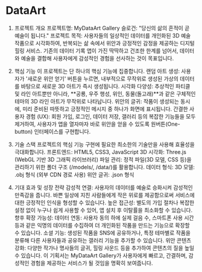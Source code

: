 # DataArt


1. 프로젝트 개요
프로젝트명: MyDataArt Gallery
슬로건: "당신의 삶의 흔적이 곧 예술이 됩니다."
프로젝트 목적: 사용자들의 일상적인 데이터를 개인화된 3D 예술 작품으로 시각화하여, 반복되는 삶 속에서 위안과 긍정적인 감정을 제공하는 디지털 힐링 서비스.
기존의 데이터 기록 앱이 가진 딱딱하고 건조한 한계를 넘어서, 데이터와 예술을 결합해 사용자에게 감성적인 경험을 선사하는 것이 목표입니다.

2. 핵심 기능
이 프로젝트는 단 하나의 핵심 기능에 집중합니다.
랜덤 아트 생성: 사용자가 '새로운 위안 얻기' 버튼을 누르면, 내부적으로 무작위로 생성된 가상의 데이터를 바탕으로 새로운 3D 아트가 즉시 생성됩니다.
시각화 다양성: 추상적인 파티클 및 라인 아트뿐만 아니라, **공룡, 우주 행성, 위인, 동물(돌고래)**과 같은 구체적인 테마의 3D 라인 아트가 무작위로 나타납니다.
위안의 글귀: 작품이 생성되는 동시에, 미리 준비된 따뜻하고 긍정적인 메시지 중 하나가 화면에 표시됩니다.
간결한 사용자 경험 (UX): 회원 가입, 로그인, 데이터 저장, 갤러리 등의 복잡한 기능들을 모두 제거하여, 사용자가 앱을 열자마자 바로 위안을 얻을 수 있도록 원버튼(One-button) 인터페이스를 구현합니다.

3. 기술 스택
프로젝트의 핵심 기능 구현에 필요한 최소한의 기술만을 사용해 효율성을 극대화합니다.
프론트엔드: HTML5, CSS3, JavaScript
3D 시각화: Three.js (WebGL 기반 3D 그래픽 라이브러리)
파일 관리: 정적 파일(3D 모델, CSS 등)을 관리하기 위한 폴더 구조 (/models/, /data/)를 활용합니다.
데이터 형식:
3D 모델: .obj 형식 (외부 CDN 경로 사용)
위안 글귀: .json 형식


4. 기대 효과 및 성장 전략
감성적 연결: 사용자의 데이터를 예술로 승화시켜 감성적인 만족감을 줍니다. 바쁜 일상에 지친 사람들에게 작은 위로를 제공함으로써 서비스에 대한 긍정적인 인식을 형성할 수 있습니다.
높은 접근성: 별도의 가입 절차나 복잡한 설정 없이 누구나 쉽게 사용할 수 있어, 앱 설치 후 이탈률을 최소화할 수 있습니다.
향후 확장 가능성:
데이터 연동: 사용자 동의 하에 실제 걸음 수, 스마트폰 사용 시간 등과 같은 익명의 데이터를 수집하여 더 개인화된 작품을 만드는 기능으로 확장할 수 있습니다.
소셜 기능: 생성된 작품을 SNS에 공유하거나, 특정 테마별로 작품을 분류해 다른 사용자들과 공유하는 갤러리 기능을 추가할 수 있습니다.
위안 콘텐츠 강화: 다양한 작가나 명사들의 글귀, 힐링 사운드 등을 추가하여 콘텐츠의 질을 높일 수 있습니다.
이 기획서는 MyDataArt Gallery가 사용자에게 빠르고, 간결하며, 감성적인 경험을 제공하는 서비스가 될 것임을 명확히 보여줍니다.
